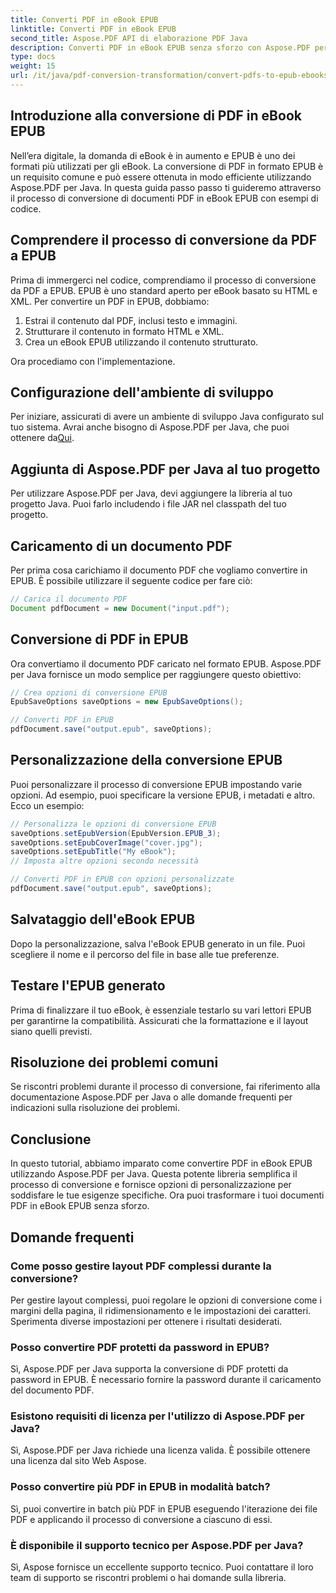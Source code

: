 ```yaml
---
title: Converti PDF in eBook EPUB
linktitle: Converti PDF in eBook EPUB
second_title: Aspose.PDF API di elaborazione PDF Java
description: Converti PDF in eBook EPUB senza sforzo con Aspose.PDF per Java. Scopri passo dopo passo la conversione da PDF a EPUB e le domande frequenti.
type: docs
weight: 15
url: /it/java/pdf-conversion-transformation/convert-pdfs-to-epub-ebooks/
---
```


## Introduzione alla conversione di PDF in eBook EPUB

Nell’era digitale, la domanda di eBook è in aumento e EPUB è uno dei formati più utilizzati per gli eBook. La conversione di PDF in formato EPUB è un requisito comune e può essere ottenuta in modo efficiente utilizzando Aspose.PDF per Java. In questa guida passo passo ti guideremo attraverso il processo di conversione di documenti PDF in eBook EPUB con esempi di codice.

## Comprendere il processo di conversione da PDF a EPUB

Prima di immergerci nel codice, comprendiamo il processo di conversione da PDF a EPUB. EPUB è uno standard aperto per eBook basato su HTML e XML. Per convertire un PDF in EPUB, dobbiamo:

1. Estrai il contenuto dal PDF, inclusi testo e immagini.
2. Strutturare il contenuto in formato HTML e XML.
3. Crea un eBook EPUB utilizzando il contenuto strutturato.

Ora procediamo con l'implementazione.

## Configurazione dell'ambiente di sviluppo

 Per iniziare, assicurati di avere un ambiente di sviluppo Java configurato sul tuo sistema. Avrai anche bisogno di Aspose.PDF per Java, che puoi ottenere da[Qui](https://releases.aspose.com/pdf/java/).

## Aggiunta di Aspose.PDF per Java al tuo progetto

Per utilizzare Aspose.PDF per Java, devi aggiungere la libreria al tuo progetto Java. Puoi farlo includendo i file JAR nel classpath del tuo progetto.

## Caricamento di un documento PDF

Per prima cosa carichiamo il documento PDF che vogliamo convertire in EPUB. È possibile utilizzare il seguente codice per fare ciò:

```java
// Carica il documento PDF
Document pdfDocument = new Document("input.pdf");
```

## Conversione di PDF in EPUB

Ora convertiamo il documento PDF caricato nel formato EPUB. Aspose.PDF per Java fornisce un modo semplice per raggiungere questo obiettivo:

```java
// Crea opzioni di conversione EPUB
EpubSaveOptions saveOptions = new EpubSaveOptions();

// Converti PDF in EPUB
pdfDocument.save("output.epub", saveOptions);
```

## Personalizzazione della conversione EPUB

Puoi personalizzare il processo di conversione EPUB impostando varie opzioni. Ad esempio, puoi specificare la versione EPUB, i metadati e altro. Ecco un esempio:

```java
// Personalizza le opzioni di conversione EPUB
saveOptions.setEpubVersion(EpubVersion.EPUB_3);
saveOptions.setEpubCoverImage("cover.jpg");
saveOptions.setEpubTitle("My eBook");
// Imposta altre opzioni secondo necessità

// Converti PDF in EPUB con opzioni personalizzate
pdfDocument.save("output.epub", saveOptions);
```

## Salvataggio dell'eBook EPUB

Dopo la personalizzazione, salva l'eBook EPUB generato in un file. Puoi scegliere il nome e il percorso del file in base alle tue preferenze.

## Testare l'EPUB generato

Prima di finalizzare il tuo eBook, è essenziale testarlo su vari lettori EPUB per garantirne la compatibilità. Assicurati che la formattazione e il layout siano quelli previsti.

## Risoluzione dei problemi comuni

Se riscontri problemi durante il processo di conversione, fai riferimento alla documentazione Aspose.PDF per Java o alle domande frequenti per indicazioni sulla risoluzione dei problemi.

## Conclusione

In questo tutorial, abbiamo imparato come convertire PDF in eBook EPUB utilizzando Aspose.PDF per Java. Questa potente libreria semplifica il processo di conversione e fornisce opzioni di personalizzazione per soddisfare le tue esigenze specifiche. Ora puoi trasformare i tuoi documenti PDF in eBook EPUB senza sforzo.

## Domande frequenti

### Come posso gestire layout PDF complessi durante la conversione?

Per gestire layout complessi, puoi regolare le opzioni di conversione come i margini della pagina, il ridimensionamento e le impostazioni dei caratteri. Sperimenta diverse impostazioni per ottenere i risultati desiderati.

### Posso convertire PDF protetti da password in EPUB?

Sì, Aspose.PDF per Java supporta la conversione di PDF protetti da password in EPUB. È necessario fornire la password durante il caricamento del documento PDF.

### Esistono requisiti di licenza per l'utilizzo di Aspose.PDF per Java?

Sì, Aspose.PDF per Java richiede una licenza valida. È possibile ottenere una licenza dal sito Web Aspose.

### Posso convertire più PDF in EPUB in modalità batch?

Sì, puoi convertire in batch più PDF in EPUB eseguendo l'iterazione dei file PDF e applicando il processo di conversione a ciascuno di essi.

### È disponibile il supporto tecnico per Aspose.PDF per Java?

Sì, Aspose fornisce un eccellente supporto tecnico. Puoi contattare il loro team di supporto se riscontri problemi o hai domande sulla libreria.